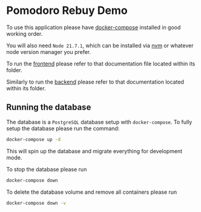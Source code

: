 # Pomodoro Rebuy Demo

To use this application please have [docker-compose](https://docs.docker.com/compose/install/) installed in good working order.

You will also need `Node 21.7.1`, which can be installed via [nvm](https://nodejs.org/en/download/package-manager) or whatever node version manager you prefer.


To run the [frontend](./frontend/README.md) please refer to that documentation file located within its folder.

Similarly to run the [backend](./api/README.md) please refer to that documentation located within its folder.

## Running the database

The database is a `PostgreSQL` database setup with `docker-compose`. To fully setup the database please run the command:

```bash
docker-compose up -d
```

This will spin up the database and migrate everything for development mode. 

To stop the database please run

```bash
docker-compose down
```

To delete the database volume and remove all containers please run

```bash
docker-compose down -v
```
